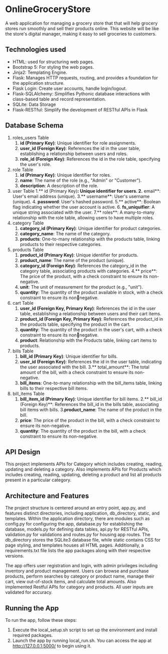 # OnlineGroceryStore
A web application for managing a grocery store that that will help grocery stores run smoothly and sell their products online. This website will be like the store's digital manager, making it easy to sell groceries to customers.
## Technologies used
+ HTML: used for structuring web pages.
+ Bootstrap 5: For styling the web pages.
+ Jinja2: Templating Engine.
+ Flask: Manages HTTP requests, routing, and provides a foundation for the application structure.
+ Flask Login: Create user accounts, handle login/logout. 
+ Flask-SQLAlchemy: Simplifies Pythonic database interactions with class-based table and record representation.
+ SQLite: Data Storage
+ Flask-RESTful: Simplify the development of RESTful APIs in Flask
## Database Schema
1. roles_users Table
    1. **id (Primary Key)**: Unique identifier for role assignments.
    2.  **user_id (Foreign Key)**: References the id in the user table, establishing a relationship between users and 
roles.
    3. **role_id (Foreign Key)**: References the id in the role table, specifying the user's role.
2. role Table
    1. **id (Primary Key)**: Unique identifier for roles.
    2. **name**: The name of the role (e.g., "Admin" or "Customer").
    3. **description**: A description of the role.
3. user Table
    1.** id (Primary Key)**: Unique identifier for users.
    2.** email**: User's email address (unique).
    3.** username**: User's username (unique).
    4. **password**: User's hashed password.
    5.** active**: Boolean flag indicating whether the user account is active.
    6. **fs_uniquifier**: A unique string associated with the user.
    7.** roles**: A many-to-many relationship with the role table, allowing users to have multiple roles.
4. category Table
    1. **category_id (Primary Key)**: Unique identifier for product categories.
    2. **category_name**: The name of the category.
    3. **products**: One-to-many relationship with the products table, linking products to their respective 
categories.
5. products Table
    1. **product_id (Primary Key)**: Unique identifier for products.
    2. **product_name**: The name of the product (unique).
    3. **category_id (Foreign Key)**: References the category_id in the category table, associating products with 
categories.
    4.** price**: The price of the product, with a check constraint to ensure its non-negative.
    5. **unit**: The unit of measurement for the product (e.g., "unit").
    6. **quantity**: The quantity of the product available in stock, with a check constraint to ensure its nonnegative.
6. cart Table
    1. **user_id (Foreign Key, Primary Key)**: References the id in the user table, establishing a relationship 
between users and their cart items.
    2. **product_id (Foreign Key, Primary Key)**: References the product_id in the products table, specifying the 
product in the cart.
    3. **quantity**: The quantity of the product in the user's cart, with a check constraint to ensure its nonnegative.
    4. **product**: Relationship with the Products table, linking cart items to products.
7. bills Table
      1. **bill_id (Primary Key)**: Unique identifier for bills.
      2. **user_id (Foreign Key)**: References the id in the user table, indicating the user associated with the bill.
    3.** total_amount**: The total amount of the bill, with a check constraint to ensure its non-negative.
    4. **bill_items**: One-to-many relationship with the bill_items table, linking bills to their respective bill items.
9. bill_items Table
    1. **bill_item_id (Primary Key)**: Unique identifier for bill items.
    2.** bill_id (Foreign Key)**: References the bill_id in the bills table, associating bill items with bills.
    3.**product_name**: The name of the product in the bill.
    4. **price**: The price of the product in the bill, with a check constraint to ensure its non-negative.
    5. **quantity**: The quantity of the product in the bill, with a check constraint to ensure its non-negative.
  
  
## API Design
This project implements APIs for Category which includes creating, reading, updating and deleting a category. 
Also implements APIs for Products which includes creating, reading, updating, deleting a product and list all 
products present in a particular category.
## Architecture and Features
The project structure is centered around an entry point, app.py, and features distinct directories, including 
application, db_directory, static, and templates. Within the application directory, there are modules 
such as config.py for configuring the app, database.py for establishing the database, models.py for 
defining data tables, api.py for RESTful APIs, validation.py for validations and routes.py for housing app 
routes. The db_directory stores the SQLite3 database file, while static contains CSS for page styling, and 
templates houses all HTML pages. Additionally, a requirements.txt file lists the app packages along with 
their respective versions.

The app offers user registration and login, with admin privileges including inventory and product management. 
Users can browse and purchase products, perform searches by category or product name, manage their 
cart, view out-of-stock items, and calculate total amounts. Also implemented Restful APIs for category and 
products. All user inputs are validated for accuracy.

##  Running the App
To run the app, follow these steps:
1. Execute the local_setup.sh script to set up the environment and install required packages.
2. Launch the app by running local_run.sh. You can access the app at http://127.0.0.1:5000/ to begin using it.
